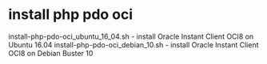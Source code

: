 # install php pdo oci

install-php-pdo-oci_ubuntu_16_04.sh - install Oracle Instant Client OCI8 on Ubuntu 16.04
install-php-pdo-oci_debian_10.sh - install Oracle Instant Client OCI8 on Debian Buster 10
